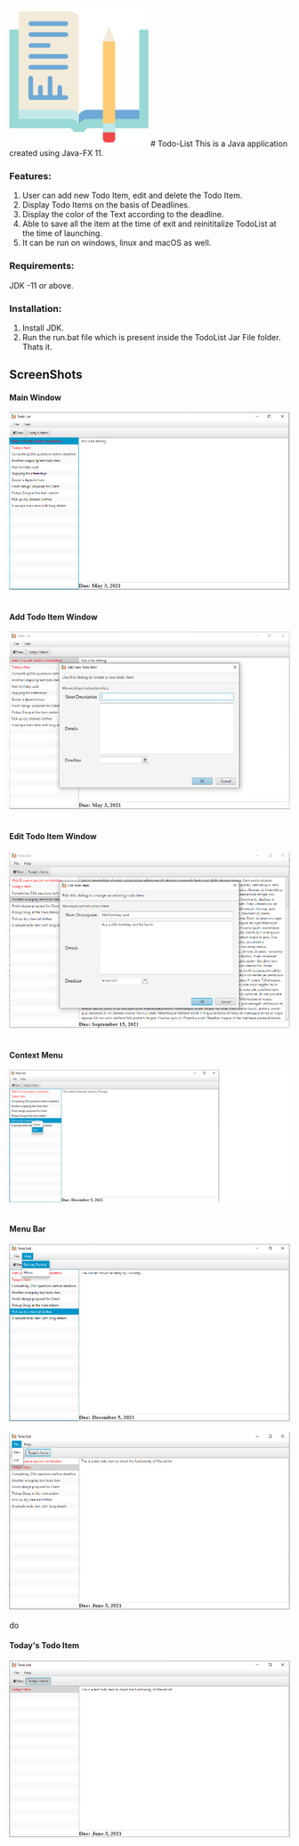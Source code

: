 <img src="https://github.com/CryptoSingh1337/todo-list/blob/master/src/com/saransh/todolist/icon/icon.png" height="250" width="250" alt="Logo">
# Todo-List
This is a Java application created using Java-FX 11.

### Features:
1. User can add new Todo Item, edit and delete the Todo Item.
2. Display Todo Items on the basis of Deadlines.
3. Display the color of the Text according to the deadline.
4. Able to save all the item at the time of exit and reinititalize TodoList at the time of launching.
5. It can be run on windows, linux and macOS as well.

### Requirements:
 JDK -11 or above.

### Installation:
1. Install JDK.
2. Run the run.bat file which is present inside the TodoList Jar File folder.
Thats it.

## ScreenShots
<p align="center">
 
#### Main Window
<img src="Screenshots/Main.png"><br><br>
#### Add Todo Item Window
<img src="Screenshots/Add.png"><br><br>
#### Edit Todo Item Window
<img src="Screenshots/Edit.png"><br><br>
#### Context Menu
<img src="Screenshots/ContextMenu.png"><br><br>
#### Menu Bar
<img src="Screenshots/MenuBar1.png"><br><br>
<img src="Screenshots/MenuBar2.png"><br><br>
do
#### Today's Todo Item
<img src="Screenshots/TodaysItem.png">
</p>

